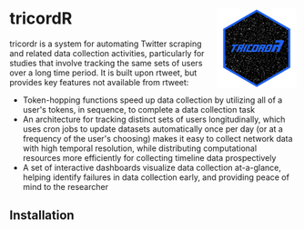 # tricordR <img src='man/figures/logo.png' align="right" height="139" />

  tricordr is a system for automating Twitter scraping and related data collection activities, particularly for studies that involve tracking the same sets of users over a long time period.  It is built upon rtweet, but provides key features not available from rtweet:
  
  - Token-hopping functions speed up data collection by utilizing all of a user's tokens, in sequence, to complete a data collection task
  - An architecture for tracking distinct sets of users longitudinally, which uses cron jobs to update datasets automatically once per day (or at a frequency of the user's choosing) makes it easy to collect network data with high temporal resolution, while distributing computational resources more efficiently for collecting timeline data prospectively
  - A set of interactive dashboards visualize data collection at-a-glance, helping identify failures in data collection early, and providing peace of mind to the researcher
  
## Installation
  
  
  
  
